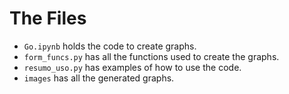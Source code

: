 # The Files

- `Go.ipynb` holds the code to create graphs.
- `form_funcs.py` has all the functions used to create the graphs.
- `resumo_uso.py` has examples of how to use the code.
- `images` has all the generated graphs.

